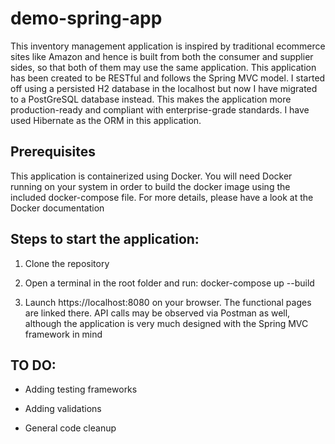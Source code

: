 # demo-spring-app
This inventory management application is inspired by traditional ecommerce sites like Amazon and hence is built from both the consumer and supplier sides, so that both of them may use the same application. This application has been created to be RESTful and follows the Spring MVC model. I started off using a persisted H2 database in the localhost but now I have migrated to a PostGreSQL database instead. This makes the application more production-ready and compliant with enterprise-grade standards. I have used Hibernate as the ORM in this application.

## Prerequisites

This application is containerized using Docker. You will need Docker running on your system in order to build the docker image using the included docker-compose file. For more details, please have a look at the Docker documentation

## Steps to start the application:

1. Clone the repository

2. Open a terminal in the root folder and run: docker-compose up --build

3. Launch https://localhost:8080 on your browser. The functional pages are linked there. API calls may be observed via Postman as well, although the application is very much designed with the Spring MVC framework in mind

## TO DO:

- Adding testing frameworks

- Adding validations

- General code cleanup
